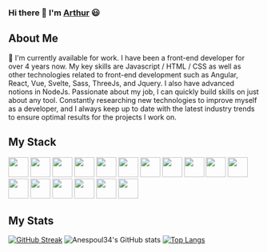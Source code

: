 ### Hi there 👋 I'm [Arthur](https://www.arthurnespoulous.com) 😃

## About Me
📙 I'm currently available for work.
I have been a front-end developer for over 4 years now. My key skills are Javascript / HTML / CSS as well as other technologies related to front-end development such as Angular, React, Vue, Svelte, Sass, ThreeJs, and Jquery. I also have advanced notions in NodeJs. Passionate about my job, I can quickly build skills on just about any tool.
Constantly researching new technologies to improve myself as a developer, and I always keep up to date with the latest industry trends to ensure optimal results for the projects I work on.

## My Stack

<p>
  <img src="https://cdn.jsdelivr.net/gh/devicons/devicon/icons/html5/html5-plain-wordmark.svg" width="40px" />
  <img src="https://cdn.jsdelivr.net/gh/devicons/devicon/icons/css3/css3-plain-wordmark.svg" width="40px" />
  <img src="https://cdn.jsdelivr.net/gh/devicons/devicon/icons/sass/sass-original.svg" width="40px" />
  <img src="https://cdn.jsdelivr.net/gh/devicons/devicon/icons/javascript/javascript-plain.svg" width="40px" />
  <img src="https://cdn.jsdelivr.net/gh/devicons/devicon/icons/typescript/typescript-plain.svg" width="40px" />
  <img src="https://cdn.jsdelivr.net/gh/devicons/devicon/icons/angularjs/angularjs-plain.svg" width="40px" />
  <img src="https://cdn.jsdelivr.net/gh/devicons/devicon/icons/vuejs/vuejs-original.svg" width="40px" />
  <img src="https://cdn.jsdelivr.net/gh/devicons/devicon/icons/svelte/svelte-original.svg" width="40px" />
  <img src="https://cdn.jsdelivr.net/gh/devicons/devicon/icons/nodejs/nodejs-original-wordmark.svg" width="40px" />
  <img src="https://cdn.jsdelivr.net/gh/devicons/devicon/icons/mysql/mysql-original-wordmark.svg" width="40px" />
  <img src="https://cdn.jsdelivr.net/gh/devicons/devicon/icons/mongodb/mongodb-original-wordmark.svg" width="40px" />
  <img src="https://cdn.jsdelivr.net/gh/devicons/devicon/icons/git/git-original.svg" width="40px" />
  <img src="https://cdn.jsdelivr.net/gh/devicons/devicon/icons/figma/figma-original.svg" width="40px" />
  <img src="https://cdn.jsdelivr.net/gh/devicons/devicon/icons/firebase/firebase-plain-wordmark.svg" width="40px" />
  <img src="https://cdn.jsdelivr.net/gh/devicons/devicon/icons/c/c-original.svg" width="40px" />
  <img src="https://cdn.jsdelivr.net/gh/devicons/devicon/icons/csharp/csharp-original.svg" width="40px" />
  <img src="https://cdn.jsdelivr.net/gh/devicons/devicon/icons/unity/unity-original-wordmark.svg" width="40px" />
</p>

## My Stats

[![GitHub Streak](https://github-readme-streak-stats.herokuapp.com?user=anespoul34&theme=vue-dark)](https://git.io/streak-stats)
![Anespoul34's GitHub stats](https://github-readme-stats.vercel.app/api?username=anespoul34&show_icons=true&theme=vue-dark)
[![Top Langs](https://github-readme-stats.vercel.app/api/top-langs/?username=anespoul34&layout=compact&theme=vue-dark)](https://github.com/anuraghazra/github-readme-stats)

<!--
<a href="https://github.com/anespoul34/Frontend-Mentor-Challenges">
  <img align="center" src="https://github-readme-stats.vercel.app/api/pin/?username=anespoul34&repo=Frontend-Mentor-Challenges&theme=vue-dark" />
</a>

**anespoul34/anespoul34** is a ✨ _special_ ✨ repository because its `README.md` (this file) appears on your GitHub profile.

Here are some ideas to get you started:

- 🔭 I’m currently working on ...
- 🌱 I’m currently learning ...
- 👯 I’m looking to collaborate on ...
- 🤔 I’m looking for help with ...
- 💬 Ask me about ...
- 📫 How to reach me: ...
- 😄 Pronouns: ...
- ⚡ Fun fact: ...
-->

